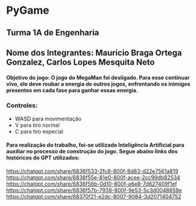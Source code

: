 # PyGame
## Turma 1A de Engenharia
## Nome dos Integrantes: Mauricio Braga Ortega Gonzalez, Carlos Lopes Mesquita Neto 
#### Objetivo do jogo: O jogo do MegaMan foi desligado. Para esse continuar vivo, ele deve roubar a energia de outros jogos, enfrentando os inimigos presentes em cada fase para ganhar essas energia.
### Controles: 
* WASD para movimentação 
* V para tiro normal 
* C para tiro especial

#### Para realização do trabalho, foi-se utilizado Inteligência Artificial para auxiliar no processo de construção do jogo. Segue abaixo links dos históricos do GPT utilizados: 
https://chatgpt.com/share/6836f533-2fc8-800f-8d83-d22e7561a819
https://chatgpt.com/share/6836f55e-81e0-800f-acee-2cc99db82534
https://chatgpt.com/share/6836f56b-0d10-800f-a6e8-7d627409f1ef
https://chatgpt.com/share/6836f57b-7938-800f-9e53-5c3d0048658e
https://chatgpt.com/share/68370f21-e2dc-8007-9084-3d2071404752





